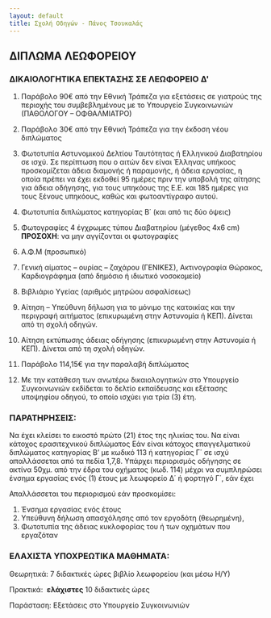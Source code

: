 ```yaml
---
layout: default
title: Σχολή Οδηγών - Πάνος Τσουκαλάς
---
```


ΔΙΠΛΩΜΑ ΛΕΩΦΟΡΕΙΟΥ
------------------

### ΔΙΚΑΙΟΛΟΓΗΤΙΚΑ ΕΠΕΚΤΑΣΗΣ ΣΕ ΛΕΩΦΟΡΕΙΟ Δ'

1. Παράβολο 90€ από την Εθνική Τράπεζα για εξετάσεις σε γιατρούς της περιοχής του συμβεβλημένους με το Υπουργείο Συγκοινωνιών (ΠΑΘΟΛΟΓΟΥ – ΟΦΘΑΛΜΙΑΤΡΟ)

2. Παράβολο 30€ από την Εθνική Τράπεζα για την έκδοση νέου διπλώματος

3. Φωτοτυπία Αστυνομικού Δελτίου Ταυτότητας ή Ελληνικού Διαβατηρίου σε ισχύ.
   Σε περίπτωση που ο αιτών δεν είναι Έλληνας υπήκοος προσκομίζεται άδεια διαμονής
   ή παραμονής, ή άδεια εργασίας, η οποία πρέπει να έχει εκδοθεί 95 ημέρες πριν την
   υποβολή της αίτησης για άδεια οδήγησης, για τους υπηκόους της Ε.Ε. και 185
   ημέρες για τους ξένους υπηκόους, καθώς και φωτοαντίγραφο αυτού.

4. Φωτοτυπία διπλώματος κατηγορίας Β΄ (και από τις δύο όψεις)

5. Φωτογραφίες 4 έγχρωμες τύπου Διαβατηρίου (μέγεθος 4x6 cm)
   **ΠΡΟΣΟΧΗ**: να μην αγγίζονται οι φωτογραφίες

6. Α.Φ.Μ (προσωπικό)

7. Γενική αίματος – ουρίας – ζαχάρου (ΓΕΝΙΚΕΣ), Ακτινογραφία Θώρακος, Καρδιογράφημα (από δημόσιο ή ιδιωτικό νοσοκομείο)

8. Βιβλιάριο Υγείας (αριθμός μητρώου ασφαλίσεως)

9. Αίτηση – Υπεύθυνη δήλωση για το μόνιμο της κατοικίας και την περιγραφή αιτήματος (επικυρωμένη στην Αστυνομία ή ΚΕΠ). Δίνεται από τη σχολή οδηγών.

10. Αίτηση εκτύπωσης άδειας οδήγησης (επικυρωμένη στην Αστυνομία ή ΚΕΠ). Δίνεται από τη σχολή οδηγών.

11. Παράβολο 114,15€ για την παραλαβή διπλώματος 

12. Με την κατάθεση των ανωτέρω δικαιολογητικών στο Υπουργείο Συγκοινωνιών εκδίδεται το δελτίο εκπαίδευσης και εξέτασης υποψηφίου οδηγού, το οποίο ισχύει για τρία (3) έτη.

### ΠΑΡΑΤΗΡΗΣΕΙΣ:

Να έχει κλείσει το εικοστό πρώτο (21) έτος της ηλικίας του.
Να είναι κάτοχος ερασιτεχνικού διπλώματος
Εάν είναι κάτοχος επαγγελματικού διπλώματος κατηγορίας Β’ με κωδικό 113 ή κατηγορίας Γ΄ σε ισχύ απαλλάσσεται από τα πεδία 1,7,8.
Υπάρχει περιορισμός οδήγησης σε ακτίνα 50χμ. από την έδρα του οχήματος (κωδ. 114) μέχρι να συμπληρώσει ένσημα εργασίας ενός (1) έτους με λεωφορείο Δ΄ ή φορτηγό
Γ΄, εάν έχει

Απαλλάσσεται του περιορισμού εάν προσκομίσει:

1. Ένσημα εργασίας ενός έτους
1. Υπεύθυνη δήλωση απασχόλησης από τον εργοδότη (θεωρημένη),
1. Φωτοτυπία της άδειας κυκλοφορίας του ή των οχημάτων που εργαζόταν

### ΕΛΑΧΙΣΤΑ ΥΠΟΧΡΕΩΤΙΚΑ ΜΑΘΗΜΑΤΑ:

Θεωρητικά: 7 διδακτικές ώρες βιβλίο λεωφορείου (και μέσω Η/Υ)

Πρακτικά:  **ελάχιστες** 10 διδακτικές ώρες

Παράσταση: Εξετάσεις στο Υπουργείο Συγκοινωνιών

